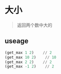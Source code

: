 # 大小
> 返回两个数中大的

## useage
```lisp
(get_max 1 2)    // 2
(get_max 10 2)    // 10
(get_max 2 2)    // 2
(get_max -1 2)    // 2
```
